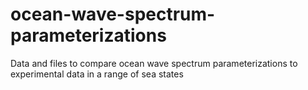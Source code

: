 # ocean-wave-spectrum-parameterizations
Data and files to compare ocean wave spectrum parameterizations to experimental data in a range of sea states
